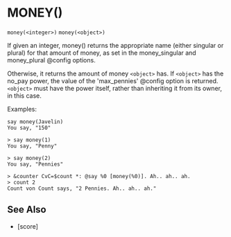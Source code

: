 # MONEY()
`money(<integer>)`
`money(<object>)`

  If given an integer, money() returns the appropriate name (either singular or plural) for that amount of money, as set in the money_singular and money_plural @config options.

  Otherwise, it returns the amount of money `<object>` has. If `<object>` has the no_pay power, the value of the 'max_pennies' @config option is returned. `<object>` must have the power itself, rather than inheriting it from its owner, in this case.

  Examples:
```
say money(Javelin)
You say, "150"
```

    > say money(1)
    You say, "Penny"

    > say money(2)
    You say, "Pennies"

    > &counter CvC=$count *: @say %0 [money(%0)]. Ah.. ah.. ah.
    > count 2
    Count von Count says, "2 Pennies. Ah.. ah.. ah."


## See Also
- [score]

